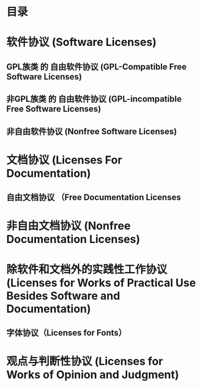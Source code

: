 # 目录
# 软件协议 (Software Licenses)

 ## GPL族类 的 自由软件协议 (GPL-Compatible Free Software Licenses)

 ## 非GPL族类 的 自由软件协议 (GPL-incompatible Free Software Licenses)
 
 ## 非自由软件协议 (Nonfree Software Licenses)

# 文档协议 (Licenses For Documentation)

 ## 自由文档协议 （Free Documentation Licenses

# 非自由文档协议 (Nonfree Documentation Licenses)

# 除软件和文档外的实践性工作协议 (Licenses for Works of Practical Use Besides Software and Documentation)

 ## 字体协议（Licenses for Fonts）

# 观点与判断性协议 (Licenses for Works of Opinion and Judgment)